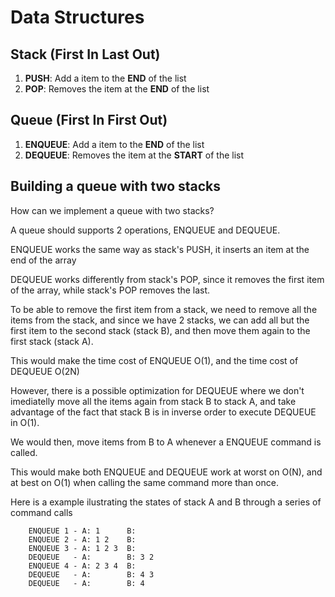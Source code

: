 # Data Structures

## Stack (**F**irst **I**n **L**ast **O**ut)

1. **PUSH**: Add a item to the **END** of the list
2. **POP**: Removes the item at the **END** of the list

## Queue (**F**irst **I**n **F**irst **O**ut)

1. **ENQUEUE**: Add a item to the **END** of the list
2. **DEQUEUE**: Removes the item at the **START** of the list

## Building a queue with two stacks

How can we implement a queue with two stacks?

A queue should supports 2 operations, ENQUEUE and DEQUEUE.

ENQUEUE works the same way as stack's PUSH, it inserts an item at the end of the array

DEQUEUE works differently from stack's POP, since it removes the first item of the array, while stack's POP removes the last.

To be able to remove the first item from a stack, we need to remove all the items from the stack, and since we have 2 stacks, we can add all but the first item to the second stack (stack B), and then move them again to the first stack (stack A).

This would make the time cost of ENQUEUE O(1), and the time cost of DEQUEUE O(2N)

However, there is a possible optimization for DEQUEUE where we don't imediatelly move all the items again from stack B to stack A, and take advantage of the fact that stack B is in inverse order to execute DEQUEUE in O(1).

We would then, move items from B to A whenever a ENQUEUE command is called.

This would make both ENQUEUE and DEQUEUE work at worst on O(N), and at best on O(1) when calling the same command more than once.

Here is a example ilustrating the states of stack A and B through a series of command calls

```
    ENQUEUE 1 - A: 1      B:
    ENQUEUE 2 - A: 1 2    B:
    ENQUEUE 3 - A: 1 2 3  B:
    DEQUEUE   - A:        B: 3 2
    ENQUEUE 4 - A: 2 3 4  B:
    DEQUEUE   - A:        B: 4 3
    DEQUEUE   - A:        B: 4
```
